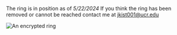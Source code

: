The ring is in position as of *5/22/2024*
If you think the ring has been removed or cannot be reached contact me at jkist001@ucr.edu

![An encrypted ring](/assets/test.png)
